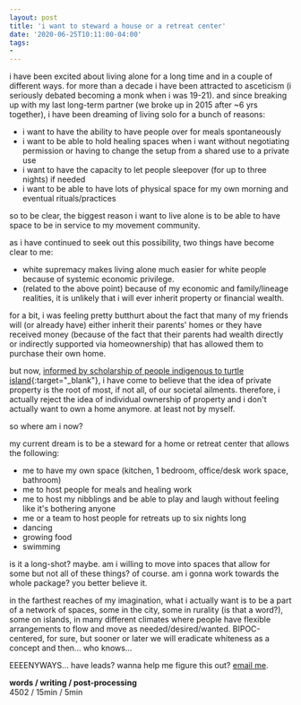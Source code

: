 ```yaml
---
layout: post
title: 'i want to steward a house or a retreat center'
date: '2020-06-25T10:11:00-04:00'
tags:
- 
--- 
```



i have been excited about living alone for a long time and in a couple of different ways. for more than a decade i have been attracted to asceticism (i seriously debated becoming a monk when i was 19-21). and since breaking up with my last long-term partner (we broke up in 2015 after ~6 yrs together), i have been dreaming of living solo for a bunch of reasons:

* i want to have the ability to have people over for meals spontaneously
* i want to be able to hold healing spaces when i want without negotiating permission or having to change the setup from a shared use to a private use
* i want to have the capacity to let people sleepover (for up to three nights) if needed
* i want to be able to have lots of physical space for my own morning and eventual rituals/practices

so to be clear, the biggest reason i want to live alone is to be able to have space to be in service to my movement community. 

as i have continued to seek out this possibility, two things have become clear to me:

* white supremacy makes living alone much easier for white people because of systemic economic privilege. 
* (related to the above point) because of my economic and family/lineage realities, it is unlikely that i will ever inherit property or financial wealth.

for a bit, i was feeling pretty butthurt about the fact that many of my friends will (or already have) either inherit their parents' homes or they have received money (because of the fact that their parents had wealth directly or indirectly supported via homeownership) that has allowed them to purchase their own home. 

but now, [informed by scholarship of people indigenous to turtle island](https://www.theguardian.com/commentisfree/2017/mar/27/western-idea-private-property-flawed-indigenous-peoples-have-it-right){:target="_blank"}, i have come to believe that the idea of private property is the root of most, if not all, of our societal ailments. therefore, i actually reject the idea of individual ownership of property and i don't actually want to own a home anymore. at least not by myself. 

so where am i now? 

my current dream is to be a steward for a home or retreat center that allows the following:

* me to have my own space (kitchen, 1 bedroom, office/desk work space, bathroom) 
* me to host people for meals and healing work
* me to host my nibblings and be able to play and laugh without feeling like it's bothering anyone
* me or a team to host people for retreats up to six nights long
* dancing
* growing food
* swimming

is it a long-shot? maybe. am i willing to move into spaces that allow for some but not all of these things? of course. am i gonna work towards the whole package? you better believe it. 

in the farthest reaches of my imagination, what i actually want is to be a part of a network of spaces, some in the city, some in rurality (is that a word?), some on islands, in many different climates where people have flexible arrangements to flow and move as needed/desired/wanted. BIPOC-centered, for sure, but sooner or later we will eradicate whiteness as a concept and then... who knows... 

EEEENYWAYS... have leads? wanna help me figure this out? [email me](mailto:lawrence.barriner.ii@gmail.com).

<!-- hyperlink bank -->


<!-- &#042; = asterisk -->
<!-- &#039; = single quote '-->

**words / writing / post-processing**  
4502 / 15min / 5min